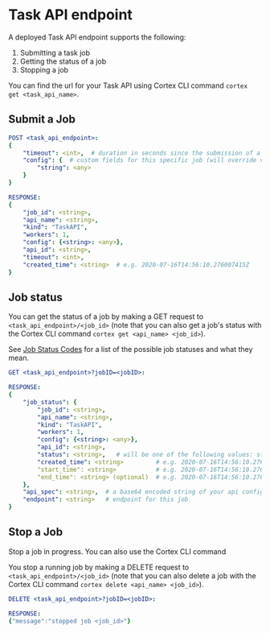 # Task API endpoint

A deployed Task API endpoint supports the following:

1. Submitting a task job
1. Getting the status of a job
1. Stopping a job

You can find the url for your Task API using Cortex CLI command `cortex get <task_api_name>`.

## Submit a Job

```yaml
POST <task_api_endpoint>:
{
    "timeout": <int>,  # duration in seconds since the submission of a job before it is terminated (optional)
    "config": {  # custom fields for this specific job (will override values in `config` specified in your api configuration) (optional)
        "string": <any>
    }
}

RESPONSE:
{
    "job_id": <string>,
    "api_name": <string>,
    "kind": "TaskAPI",
    "workers": 1,
    "config": {<string>: <any>},
    "api_id": <string>,
    "timeout": <int>,
    "created_time": <string>  # e.g. 2020-07-16T14:56:10.276007415Z
}
```

## Job status

You can get the status of a job by making a GET request to `<task_api_endpoint>/<job_id>` (note that you can also get a job's status with the Cortex CLI command `cortex get <api_name> <job_id>`).

See [Job Status Codes](statuses.md) for a list of the possible job statuses and what they mean.

```yaml
GET <task_api_endpoint>?jobID=<jobID>:

RESPONSE:
{
    "job_status": {
        "job_id": <string>,
        "api_name": <string>,
        "kind": "TaskAPI",
        "workers": 1,
        "config": {<string>: <any>},
        "api_id": <string>,
        "status": <string>,   # will be one of the following values: status_unknown|status_running|status_succeeded|status_unexpected_error|status_worker_error|status_worker_oom|status_timed_out|status_stopped
        "created_time": <string>         # e.g. 2020-07-16T14:56:10.276007415Z
        "start_time": <string>           # e.g. 2020-07-16T14:56:10.276007415Z
        "end_time": <string> (optional)  # e.g. 2020-07-16T14:56:10.276007415Z (only present if the job has completed)
    },
    "api_spec": <string>,  # a base64 encoded string of your api configuration YAML that has been encoded in msgpack
    "endpoint": <string>   # endpoint for this job
}
```

## Stop a Job

Stop a job in progress. You can also use the Cortex CLI command

You stop a running job by making a DELETE request to `<task_api_endpoint>/<job_id>` (note that you can also delete a job with the Cortex CLI command `cortex delete <api_name> <job_id>`).

```yaml
DELETE <task_api_endpoint>?jobID=<jobID>:

RESPONSE:
{"message":"stopped job <job_id>"}
```
